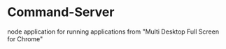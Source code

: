 # Command-Server
node application for running applications from "Multi Desktop Full Screen for Chrome"

